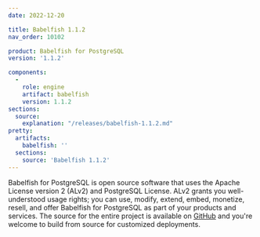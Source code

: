 ```yaml
---
date: 2022-12-20

title: Babelfish 1.1.2
nav_order: 10102

product: Babelfish for PostgreSQL
version: '1.1.2'

components:
  -
    role: engine
    artifact: babelfish
    version: 1.1.2
sections:
  source:
    explanation: "/releases/babelfish-1.1.2.md"
pretty:
  artifacts:
    babelfish: ''
  sections:
    source: 'Babelfish 1.1.2'
---
```

Babelfish for PostgreSQL is open source software that uses the Apache License version 2 (ALv2) and PostgreSQL License. ALv2 grants you well-understood usage rights; you can use, modify, extend, embed, monetize, resell, and offer Babelfish for PostgreSQL as part of your products and services. The source for the entire project is available on [GitHub](https://github.com/babelfish-for-postgresql) and you're welcome to build from source for customized deployments. 
